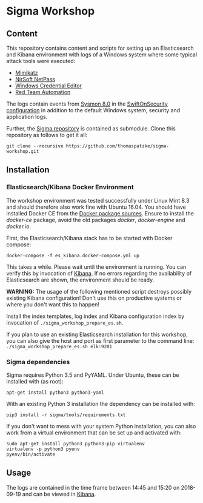 # Sigma Workshop

## Content

This repository contains content and scripts for setting up an Elasticsearch and Kibana environment with logs
of a Windows system where some typical attack tools were executed:

* [Mimikatz](https://github.com/gentilkiwi/mimikatz)
* [NirSoft NetPass](https://www.nirsoft.net/utils/network_password_recovery.html)
* [Windows Credential Editor](https://www.ampliasecurity.com/research/windows-credentials-editor/)
* [Red Team Automation](https://github.com/endgameinc/RTA)

The logs contain events from [Sysmon 8.0](https://docs.microsoft.com/en-us/sysinternals/downloads/sysmon) in
the [SwiftOnSecurity configuration](https://github.com/SwiftOnSecurity/sysmon-config) in addition to the
default Windows system, security and application logs.

Further, the [Sigma repository](https://github.com/Neo23x0/sigma) is contained
as submodule. Clone this repository as follows to get it all:

```
git clone --recursive https://github.com/thomaspatzke/sigma-workshop.git
```

## Installation

### Elasticsearch/Kibana Docker Environment

The workshop environment was tested successfully under Linux Mint 8.3 and should therefore also work fine with Ubuntu
16.04. You should have installed Docker CE from the [Docker package
sources](https://docs.docker.com/install/linux/docker-ce/ubuntu/#install-docker-ce). Ensure to install the *docker-ce*
package, avoid the old packages *docker*, *docker-engine* and *docker.io*.

First, the Elasticsearch/Kibana stack has to be started with Docker compose:

```
docker-compose -f es_kibana.docker-compose.yml up
```

This takes a while. Please wait until the environment is running. You can verify this by invocation of 
[Kibana](http://localhost:5601). If no errors regarding the availability of Elasticsearch are shown, the
environment should be ready.

**WARNING:** The usage of the following mentioned script destroys possibly existing Kibana configuration!
Don't use this on productive systems or where you don't want this to happen!

Install the index templates, log index and Kibana configuration index by invocation of
`./sigma_workshop_prepare_es.sh`.

If you plan to use an existing Elasticsearch installation for this workshop, you can also give the host and
port as first parameter to the command line: `./sigma_workshop_prepare_es.sh elk:9201`

### Sigma dependencies

Sigma requires Python 3.5 and PyYAML. Under Ubuntu, these can be installed with (as root):

```
apt-get install python3 python3-yaml
```

With an existing Python 3 installation the dependency can be installed with:

```
pip3 install -r sigma/tools/requirements.txt
```

If you don't want to mess with your system Python installation, you can also work from a virtual environment that can be
set up and activated with:

```
sudo apt-get install python3 python3-pip virtualenv
virtualenv -p python3 pyenv
pyenv/bin/activate
```

## Usage

The logs are contained in the time frame between 14:45 and 15:20 on 2018-09-19 and can be viewed in
[Kibana](http://localhost:5601/app/kibana#/discover?_g=(refreshInterval:(pause:!t,value:0),time:(from:'2018-09-19T12:39:20.110Z',mode:absolute,to:'2018-09-19T13:24:08.109Z'))).
